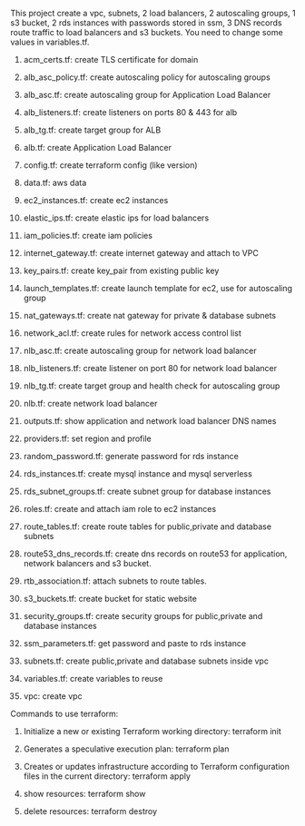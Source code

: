 This project create a vpc, subnets, 2 load balancers, 2 autoscaling groups, 1 s3 bucket, 2 rds instances with passwords stored in ssm, 3 DNS records route traffic to load balancers and s3 buckets.
You need to change some values in variables.tf.

1. acm_certs.tf: create TLS certificate for domain

2. alb_asc_policy.tf: create autoscaling policy for autoscaling groups

3. alb_asc.tf: create autoscaling group for Application Load Balancer 

4. alb_listeners.tf: create listeners on ports 80 & 443 for alb

5. alb_tg.tf: create target group for ALB

6. alb.tf: create Application Load Balancer 

7. config.tf: create terraform config (like version)

8. data.tf: aws data

9. ec2_instances.tf: create ec2 instances

10. elastic_ips.tf: create elastic ips for load balancers

11. iam_policies.tf: create iam policies

12. internet_gateway.tf: create internet gateway and attach to VPC

13. key_pairs.tf: create key_pair from existing public key

14. launch_templates.tf: create launch template for ec2, use for autoscaling group

15. nat_gateways.tf: create nat gateway for private & database subnets

16. network_acl.tf: create rules for network access control list

17. nlb_asc.tf: create autoscaling group for network load balancer

18. nlb_listeners.tf: create listener on port 80 for network load balancer

19. nlb_tg.tf: create target group and health check for autoscaling group

20. nlb.tf: create network load balancer

21. outputs.tf: show application and network load balancer DNS names

22. providers.tf: set region and profile

23. random_password.tf: generate password for rds instance

24. rds_instances.tf: create mysql instance and mysql serverless

25. rds_subnet_groups.tf: create subnet group for database instances

26. roles.tf: create and attach iam role to ec2 instances

27. route_tables.tf: create route tables for public,private and database subnets

28. route53_dns_records.tf: create dns records on route53 for application, network balancers and s3 bucket.

29. rtb_association.tf: attach subnets to route tables.

30. s3_buckets.tf: create bucket for static website

31. security_groups.tf: create security groups for public,private and database instances

32. ssm_parameters.tf: get password and paste to rds instance

33. subnets.tf: create public,private and database subnets inside vpc

34. variables.tf: create variables to reuse

35. vpc: create vpc


Commands to use terraform:
1.  Initialize a new or existing Terraform working directory:
terraform init

2. Generates a speculative execution plan:
terraform plan

3. Creates or updates infrastructure according to Terraform configuration files in the current directory:
terraform apply

4. show resources:
terraform show

5. delete resources:
terraform destroy
